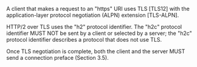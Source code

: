 A client that makes a request to an "https" URI uses TLS [TLS12] with the application-layer protocol negotiation (ALPN) extension [TLS-ALPN].

HTTP/2 over TLS uses the "h2" protocol identifier. The "h2c" protocol identifier MUST NOT be sent by a client or selected by a server; the "h2c" protocol identifier describes a protocol that does not use TLS.

Once TLS negotiation is complete, both the client and the server MUST send a connection preface (Section 3.5).

